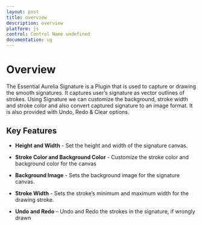 ```yaml
---
layout: post
title: overview
description: overview
platform: js
control: Control Name undefined
documentation: ug
---
```


# Overview

The Essential Aurelia Signature is a Plugin that is used to capture or drawing the smooth signatures. It captures user’s signature as vector outlines of strokes. Using Signature we can customize the background, stroke width and stroke color and also convert captured signature to an image format. It is also provided with Undo, Redo & Clear options.

## Key Features

* **Height and Width** - Set the height and width of the signature canvas.

* **Stroke Color and Background Color** - Customize the stroke color and background color for the canvas

* **Background Image** - Sets the background image for the signature canvas.

* **Stroke Width** - Sets the stroke’s minimum and maximum width for the drawing stroke.

* **Undo and Redo** – Undo and Redo the strokes in the signature, if wrongly drawn

